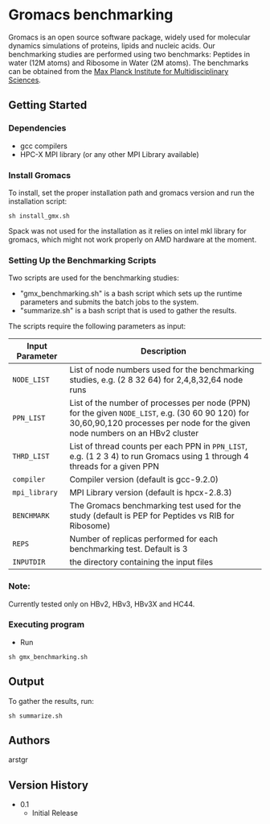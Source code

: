 # Gromacs benchmarking

Gromacs is an open source software package, widely used for molecular dynamics simulations of proteins, lipids and nucleic acids. Our benchmarking studies are performed using two benchmarks: Peptides in water (12M atoms) and Ribosome in Water (2M atoms). The benchmarks can be obtained from the [Max Planck Institute for Multidisciplinary Sciences](https://www.mpinat.mpg.de/grubmueller/bench). 

## Getting Started

### Dependencies

* gcc compilers
* HPC-X MPI library (or any other MPI Library available)

### Install Gromacs
To install, set the proper installation path and gromacs version and run the installation script:

```
sh install_gmx.sh
```

Spack was not used for the installation as it relies on intel mkl library for gromacs, which might not work properly on AMD hardware at the moment. 


### Setting Up the Benchmarking Scripts

Two scripts are used for the benchmarking studies: 
* "gmx_benchmarking.sh" is a bash script which sets up the runtime parameters and submits the batch jobs to the system. 
* "summarize.sh" is a bash script that is used to gather the results.

The scripts require the following parameters as input:

| Input Parameter |	Description |
| ---------- | -------- |
| `NODE_LIST`	| List of node numbers used for the benchmarking studies, e.g. (2 8 32 64) for 2,4,8,32,64 node runs |
| `PPN_LIST`	| List of the number of processes per node (PPN) for the given `NODE_LIST`, e.g. (30 60 90 120) for 30,60,90,120 processes per node for the given node numbers on an HBv2 cluster |
| `THRD_LIST`   | List of thread counts per each PPN in `PPN_LIST`, e.g. (1 2 3 4) to run Gromacs using 1 through 4 threads for a given PPN |
| `compiler`	| Compiler version (default is gcc-9.2.0) |
| `mpi_library`	| MPI Library version (default is hpcx-2.8.3) |
| `BENCHMARK`   | The Gromacs benchmarking test used for the study (default is PEP for Peptides vs RIB for Ribosome) |
| `REPS`    | Number of replicas performed for each benchmarking test. Default is 3|
| `INPUTDIR` | the directory containing the input files

### Note:
Currently tested only on HBv2, HBv3, HBv3X and HC44.

### Executing program

* Run
```
sh gmx_benchmarking.sh
```

## Output

To gather the results, run:
```
sh summarize.sh
```


## Authors

arstgr


## Version History

* 0.1
    * Initial Release

